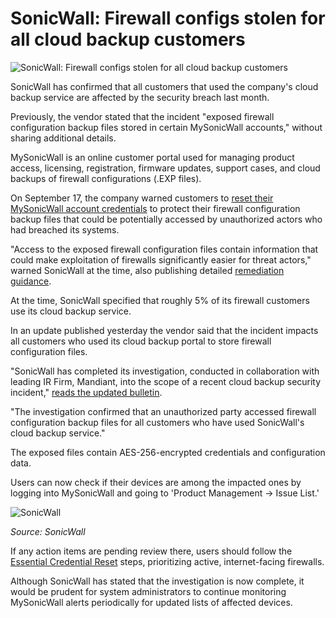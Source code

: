 # SonicWall: Firewall configs stolen for all cloud backup customers

![SonicWall: Firewall configs stolen for all cloud backup customers](https://www.bleepstatic.com/content/hl-images/2022/05/13/SonicWall_logo.jpeg)

SonicWall has confirmed that all customers that used the company's cloud backup service are affected by the security breach last month.

Previously, the vendor stated that the incident "exposed firewall configuration backup files stored in certain MySonicWall accounts," without sharing additional details.

MySonicWall is an online customer portal used for managing product access, licensing, registration, firmware updates, support cases, and cloud backups of firewall configurations (.EXP files).

On September 17, the company warned customers to [reset their MySonicWall account credentials](https://www.bleepingcomputer.com/news/security/sonicwall-warns-customers-to-reset-credentials-after-MySonicWall-breach/) to protect their firewall configuration backup files that could be potentially accessed by unauthorized actors who had breached its systems.

"Access to the exposed firewall configuration files contain information that could make exploitation of firewalls significantly easier for threat actors," warned SonicWall at the time, also publishing detailed [remediation guidance](https://www.sonicwall.com/support/knowledge-base/remediation-playbook/250916130050523).

At the time, SonicWall specified that roughly 5% of its firewall customers use its cloud backup service.

In an update published yesterday the vendor said that the incident impacts all customers who used its cloud backup portal to store firewall configuration files.

"SonicWall has completed its investigation, conducted in collaboration with leading IR Firm, Mandiant, into the scope of a recent cloud backup security incident," [reads the updated bulletin](https://www.sonicwall.com/support/knowledge-base/mysonicwall-cloud-backup-file-incident/250915160910330).

"The investigation confirmed that an unauthorized party accessed firewall configuration backup files for all customers who have used SonicWall's cloud backup service."

The exposed files contain AES-256-encrypted credentials and configuration data.

Users can now check if their devices are among the impacted ones by logging into MySonicWall and going to 'Product Management → Issue List.'

![SonicWall](https://www.bleepstatic.com/images/news/u/1220909/2025/October/090250918728378.jpg)

_Source: SonicWall_

If any action items are pending review there, users should follow the [Essential Credential Reset](https://www.sonicwall.com/support/knowledge-base/essential-credential-reset/250909151701590) steps, prioritizing active, internet-facing firewalls.

Although SonicWall has stated that the investigation is now complete, it would be prudent for system administrators to continue monitoring MySonicWall alerts periodically for updated lists of affected devices.